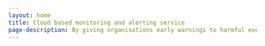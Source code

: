 ```yaml
---
layout: home
title: Cloud based monitoring and alerting service
page-description: By giving organisations early warnings to harmful events that could impact the continued running of their business gives them valuable thinking and reaction time.
---
```

